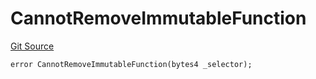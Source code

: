 # CannotRemoveImmutableFunction
[Git Source](https://github.com/thrackle-io/tron/blob/4674814db01d3b90ed90d394187432e47d662f5c/src/protocol/economic/ruleProcessor/RuleProcessorDiamondLib.sol)


```solidity
error CannotRemoveImmutableFunction(bytes4 _selector);
```

